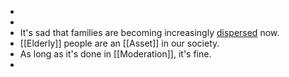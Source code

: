 -
-
- It's sad that families are becoming increasingly [dispersed]([[Disperse]]) now.
- [[Elderly]] people are an [[Asset]] in our society.
- As long as it's done in [[Moderation]], it's fine.
-